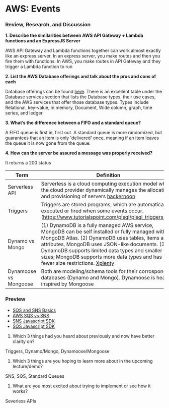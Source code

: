 # AWS: Events

### Review, Research, and Discussion

**1. Describe the similarities between AWS API Gateway + Lambda functions and an ExpressJS Server**

AWS API Gateway and Lambda functions together can work almost exactly like an express server. In an express server, you make routes and then you fire them with functions. In AWS, you make routes in API Gateway and they trigger a Lambda function to run 

**2. List the AWS Database offerings and talk about the pros and cons of each**

Database offerings can be found [here](https://aws.amazon.com/products/databases/). There is an excellent table under the Database services section that lists the Database types, their use cases, and the AWS services that offer those database types. Types include Relational, key-value, in memory, Document, Wide column, graph, time series, and ledger

**3. What’s the difference between a FIFO and a standard queue?**

A FIFO queue is first in, first out. A standard queue is more randomized, but guarantees that an item is only 'delivered' once, meaning if an item leaves the queue it is now gone from the queue. 

**4. How can the server be assured a message was properly received?**

It returns a 200 status

**Term** | **Definition**
-----|-----
Serverless API | Serverless is a cloud computing execution model where the cloud provider dynamically manages the allocation and provisioning of servers [hackernoon](https://hackernoon.com/what-is-serverless-architecture-what-are-its-pros-and-cons-cc4b804022e9)
Triggers | Triggers are stored programs, which are automatically executed or fired when some events occur. (https://www.tutorialspoint.com/plsql/plsql_triggers.htm)
Dynamo vs Mongo | (1) DynamoDB is a fully managed AWS service, MongoDB can be self installed or fully managed with MongoDB Atlas. (2) DynamoDB uses tables, items and attributes, MongoDB uses JSON-like documents. (3) DynamoDB supports limited data types and smaller item sizes; MongoDB supports more data types and has fewer size restrictions. [Xplenty](https://www.xplenty.com/blog/dynamodb-vs-mongodb-differences/)
Dynamoose vs Mongoose | Both are modeling/schema tools for their corrosponding databases (Dynamo and Mongo). Dynamoose is heavily inspired by Mongoose


### Preview
- [SQS and SNS Basics](https://www.youtube.com/watch?v=UesxWuZMZqI)
- [AWS SQS vs SNS](https://medium.com/awesome-cloud/aws-difference-between-sqs-and-sns-61a397bf76c5)
- [SNS Javascript SDK](https://docs.aws.amazon.com/AWSJavaScriptSDK/latest/AWS/SNS.html)
- [SQS Javascript SDK](https://docs.aws.amazon.com/AWSJavaScriptSDK/latest/AWS/SQS.html)


1. Which 3 things had you heard about previously and now have better clarity on?

Triggers, Dynamo/Mongo, Dynamoose/Mongoose

1. Which 3 things are you hoping to learn more about in the upcoming lecture/demo?

SNS, SQS, Standard Queues

1. What are you most excited about trying to implement or see how it works?

Severless APIs
